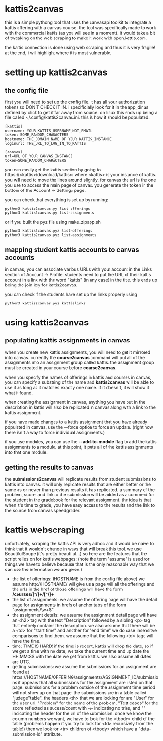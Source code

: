 # kattis2canvas

this is a simple pythong tool that uses the canvasapi toolkit to integrate a kattis offering with a canvas course. the tool was specifically made to work with the commercial kattis (as you will see in a moment). it would take a bit of tweaking on the web scraping to make it work with open.kattis.com.

the kattis connection is done using web scraping and thus it is very fragile! at the end, i will highlight where it is most vulnerable.

# setting up kattis2canvas

## the config file

first you will need to set up the config file. it has all your authorization tokens so DON'T CHECK IT IN. i specificially look for it in the app_dir as defined by click to get it far away from source. on linux this ends up being a file called ~/.config/kattis2canvas.ini. this is how it should be populated:

```
[kattis]
username: YOUR_KATTIS_USERNAME_NOT_EMAIL
token: SOME_RANDOM_CHARACTERS
hostname: THE_DOMAIN_NAME_OF_YOUR_KATTIS_INSTANCE
loginurl: THE_URL_TO_LOG_IN_TO_KATTIS

[canvas]
url=URL_OF_YOUR_CANVAS_INSTANCE
token=SOME_RANDOM_CHARACTERS
```

you can easily get the kattis section by going to https://\<kattis>/download/kattisrc where \<kattis> is your instance of kattis. you will need to move the lines around slightly. for canvas the url is the one you use to access the main page of canvas. you generate the token in the bottom of the Account -> Settings page.

you can check that everything is set up by running:

```
python3 kattis2canvas.py list-offerings
python3 kattis2canvas.py list-assignments
```

or if you built the pyz file using make_zipapp.sh

```
python3 kattis2canvas.pyz list-offerings
python3 kattis2canvas.pyz list-assignments
```

## mapping student kattis accounts to canvas accounts

in canvas, you can associate various URLs with your account in the Links section of Account -> Profile. students need to put the URL of their kattis account in a link with the word "kattis" (in any case) in the title. this ends up being the join key for kattis2canvas.

you can check if the students have set up the links properly using

```
python3 kattis2canvas.pyz kattislinks
```

# using kattis2canvas

## populating kattis assignments in canvas

when you create new kattis assignments, you will need to get it mirrored into canvas. currently the **course2canvas** command will put all of the assignments into an assignment group called kattis. the assignment group must be created in your course before **course2canvas**.

when you specify the names of offerings in kattis and courses in canvas, you can specify a substring of the name and **kattis2canvas** will be able to use it as long as it matches exactly one name. if it doesn't, it will show it what it found.

when creating the assignment in canvas, anything you have put in the description in kattis will also be replicated in canvas along with a link to the kattis assignment.

if you have made changes to a kattis assignment that you have already populated in canvas, use the --force option to force an update. (right now there isn't a way to force individual assignments.)

if you use modules, you can use the **--add-to-module** flag to add the kattis assignments to a module. at this point, it puts all of the kattis assignments into that one module.

## getting the results to canvas

the **submissions2canvas** will replicate results from student submissions to kattis into canvas. it will only replicate results that are either better or the same as or newer than previous results it has replicated. a summary of the problem, score, and link to the submission will be added as a comment for the student in the gradebook for the relevant assignment. the idea is that when it's time to grade, you have easy access to the results and the link to the source from canvas speedgrader.

# kattis webscraping

unfortuately, scraping the kattis API is very adhoc and it would be naive to think that it wouldn't change in ways that will break this tool. we use BeautifulSoupe (it's pretty beautiful...) so here are the features that the script relies on for kattis webpages: (note the term "assume" is used for things we have to believe because that is the only reasonable way that we can use the information we are given.)

* the list of offerings: (HOSTNAME is from the config file above) we assume http://HOSTNAME/ will give us a page will all the offerings and the urls in the href of those offerings will have the form **/courses/[^/]+/[^/]+**
* the list of assignments: we assume the offering page will have the detail page for assignments in hrefs of anchor tabs of the form "assignments/\w+$".
* the assignment details: we assume the assignment detail page will have an \<h2> tag with the text "Description" followed by a sibling \<p> tag that entirely contains the description. we also assume that there will be a \<td> for "start time" and another for "end time" we do case insensitve comparisons to find them. we assume that the following \<td> tage will have the time.
* time: TIME IS HARD! if the time is recent, kattis will drop the date, so if we get a time with no date, we take the current time and up date the HH:MM:SS with the date we get from kattis. we also assume all dates are UTC.
* getting submissions: we assume the submissions for an assignment are found at https://HOSTNAME/OFFERING/assignments/ASSIGNMENT_ID/submissions it appears that all submissions for the assignment are listed on that page. submissions for a problem outside of the assignment time period will not show up on that page. the submissions are in a table called "judege"table". the headers \<th> that we are looking for are "User" for the user url, "Problem" for the name of the problem, "Test cases" for the score reflected as sucess/count with -/- indicating no tries, and "" indicating the header for the url of the submission. once we know the column numbers we want, we have to look for the \<tbody> child of the table (problems happen if you try to look for \<td> recursively from the table!) then we look for \<tr> children of \<tbody> which have a "data-submission-id" attribute.


